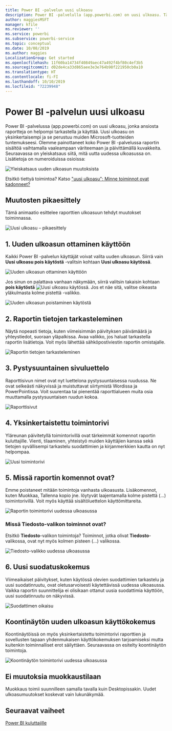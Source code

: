 ```yaml
---
title: Power BI -palvelun uusi ulkoasu
description: Power BI -palvelulla (app.powerbi.com) on uusi ulkoasu. Tässä artikkelissa kuvataan, miten raporteissa voidaan siirtyä käyttämällä uutta ulkoasua.
author: maggiesMSFT
manager: kfile
ms.reviewer: ''
ms.service: powerbi
ms.subservice: powerbi-service
ms.topic: conceptual
ms.date: 10/08/2019
ms.author: maggies
LocalizationGroup: Get started
ms.openlocfilehash: 11f60ba14734f40849aec47a492f4bf80c4ef3b5
ms.sourcegitcommit: d02de4ca33d865aee3e3e764b98f221950cb0a10
ms.translationtype: HT
ms.contentlocale: fi-FI
ms.lasthandoff: 10/10/2019
ms.locfileid: "72239948"
---
```

# <a name="the-new-look-of-the-power-bi-service"></a>Power BI -palvelun uusi ulkoasu

Power BI -palvelussa (app.powerbi.com) on uusi ulkoasu, jonka ansiosta raportteja on helpompi tarkastella ja käyttää. Uusi ulkoasu on yksinkertaisempi ja se perustuu muiden Microsoft-tuotteiden tuntemukseesi. Olemme painottaneet koko Power BI -palvelussa raportin sisältöä vaihtamalla vaaleampaan väriteemaan ja päivittämällä kuvakkeita. Seuraavassa on yleiskatsaus siitä, mitä uutta uudessa ulkoasussa on. Lisätietoja on numeroiduissa osioissa:

![Yleiskatsaus uuden ulkoasun muutoksista](media/service-new-look/power-bi-new-look-changes.png)

Etsitkö tiettyä toimintoa? Katso ["uusi ulkoasu": Minne toiminnot ovat kadonneet?](service-new-look-where-actions.md)

## <a name="quick-tour-of-the-changes"></a>Muutosten pikaesittely

Tämä animaatio esittelee raporttien ulkoasuun tehdyt muutokset toiminnassa.

![Uusi ulkoasu – pikaesittely](media/service-new-look/power-bi-new-look-quick-tour.gif)

## <a name="1-opt-in-to-the-new-look"></a>1. Uuden ulkoasun ottaminen käyttöön

Kaikki Power BI -palvelun käyttäjät voivat valita uuden ulkoasun. Siirrä vain **Uusi ulkoasu pois käytöstä** -valitsin kohtaan **Uusi ulkoasu käytössä**.

![Uuden ulkoasun ottaminen käyttöön](media/service-new-look/power-bi-new-look-off.png)

Jos sinun on palattava vanhaan näkymään, siirrä valitsin takaisin kohtaan **pois käytöstä** ![Uusi ulkoasu käytössä](media/service-new-look/power-bi-new-look-toggle-on.png). Jos et näe sitä, valitse oikeasta yläkulmasta kolme pistettä -valikko.

![Uuden ulkoasun poistaminen käytöstä](media/service-new-look/power-bi-new-look-on.png)

## <a name="2-view-report-details"></a>2. Raportin tietojen tarkasteleminen 

Näytä nopeasti tietoja, kuten viimeisimmän päivityksen päivämäärä ja yhteystiedot, suoraan yläpalkissa.  Avaa valikko, jos haluat tarkastella raportin lisätietoja. Voit myös lähettää sähköpostiviestin raportin omistajalle.

![Raportin tietojen tarkasteleminen](media/service-new-look/power-bi-new-look-metadata.png)

## <a name="3-vertical-list-of-pages"></a>3. Pystysuuntainen sivuluettelo 
Raporttisivun nimet ovat nyt luettelona pystysuuntaisessa ruudussa. Ne ovat selkeästi näkyvissä ja muistuttavat siirtymistä Wordissa ja PowerPointissa. Voit suurentaa tai pienentää raporttialueen muita osia muuttamalla pystysuuntaisen ruudun kokoa.

![Raporttisivut](media/service-new-look/power-bi-new-look-report-pages.png)

## <a name="4-simplified-action-bar"></a>4. Yksinkertaistettu toimintorivi 

Yläreunan päivitetyllä toimintorivillä ovat tärkeimmät komennot raportin kuluttajille. Vienti, tilaaminen, yhteistyö muiden käyttäjien kanssa sekä tietojen syvällisempi tarkastelu suodattimien ja kirjanmerkkien kautta on nyt helpompaa.

![Uusi toimintorivi](media/service-new-look/power-bi-new-look-action-bar.png)

## <a name="5-where-are-the-report-commands"></a>5. Missä raportin komennot ovat?

Emme poistaneet mitään toimintoja vanhasta ulkoasusta. Lisäkomennot, kuten Muokkaa, Tallenna kopio jne. löytyvät laajentamalla kolme pistettä (...) toimintorivillä. Voit myös käyttää sisältöluettelon käyttömittareita.

![Raportin toimintorivi uudessa ulkoasussa](media/service-new-look/power-bi-report-action-bar-new-look.gif)

### <a name="where-are-file-menu-actions"></a>Missä Tiedosto-valikon toiminnot ovat?

Etsitkö **Tiedosto**-valikon toimintoja? Toiminnot, jotka olivat **Tiedosto**-valikossa, ovat nyt myös kolmen pisteen (...) valikossa. 

![Tiedosto-valikko uudessa ulkoasussa](media/service-new-look/power-bi-file-menu-new-look.gif)

## <a name="6-new-filter-experience"></a>6. Uusi suodatuskokemus

Viimeaikaiset päivitykset, kuten käytössä olevien suodattimien tarkastelu ja uusi suodatinruutu, ovat oletusarvoisesti käytettävissä uudessa ulkoasussa. Vaikka raportin suunnittelija ei olisikaan ottanut uusia suodattimia käyttöön, uusi suodatinruutu on näkyvissä.

![Suodattimen oikaisu](media/service-new-look/power-bi-new-look-filters.png)

## <a name="dashboard-new-look-experience"></a>Koontinäytön uuden ulkoasun käyttökokemus 

Koontinäytöissä on myös yksinkertaistettu toimintorivi raporttien ja sovellusten tapaan yhdenmukaisen käyttökokemuksen tarjoamiseksi mutta kuitenkin toiminnalliset erot säilyttäen. Seuraavassa on esitelty koontinäytön toimintoja.
 
![Koontinäytön toimintorivi uudessa ulkoasussa](media/service-new-look/power-bi-dashboard-action-bar-new-look.gif)

## <a name="no-changes-to-edit-mode"></a>Ei muutoksia muokkaustilaan 

Muokkaus toimii suunnilleen samalla tavalla kuin Desktopissakin. Uudet ulkoasumuutokset koskevat vain lukunäkymää.

## <a name="next-steps"></a>Seuraavat vaiheet

[Power BI kuluttajille](consumer/end-user-consumer.md)
